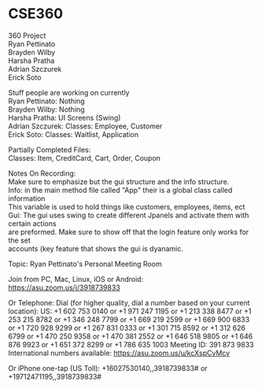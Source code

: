 # CSE360
360 Project <br/>
Ryan Pettinato <br/>
Brayden Wilby <br/>
Harsha Pratha <br/>
Adrian Szczurek <br/>
Erick Soto 


Stuff people are working on currently <br/>
Ryan Pettinato: Nothing <br/>
Brayden Wilby: Nothing <br/>
Harsha Pratha: UI Screens (Swing) <br/>
Adrian Szczurek: Classes: Employee, Customer<br/>
Erick Soto: Classes: Waitlist, Application <br/>
 
Partially Completed Files: <br/>
Classes: Item, CreditCard, Cart, Order, Coupon <br/>

Notes On Recording: <br/>
Make sure to emphasize but the gui structure and the info structure. <br/>
Info: in the main method file called "App" their is a global class called information <br/>
      This variable is used to hold things like customers, employees, items, ect <br/>
Gui: The gui uses swing to create different Jpanels and activate them with certain actions <br/>
     are preformed. Make sure to show off that the login feature only works for the set <br/>
     accounts (key feature that shows the gui is dyanamic. <br/>


Topic: Ryan Pettinato's Personal Meeting Room

Join from PC, Mac, Linux, iOS or Android: https://asu.zoom.us/j/3918739833

Or Telephone:
    Dial (for higher quality, dial a number based on your current location): 
        US: +1 602 753 0140  or +1 971 247 1195  or +1 213 338 8477  or +1 253 215 8782  or +1 346 248 7799  or +1 669 219 2599  or +1 669 900 6833  or +1 720 928 9299  or +1 267 831 0333  or +1 301 715 8592  or +1 312 626 6799  or +1 470 250 9358  or +1 470 381 2552  or +1 646 518 9805  or +1 646 876 9923  or +1 651 372 8299  or +1 786 635 1003 
    Meeting ID: 391 873 9833
    International numbers available: https://asu.zoom.us/u/kcXspCvMcv
	
Or iPhone one-tap (US Toll):  +16027530140,,3918739833# or +19712471195,,3918739833#


